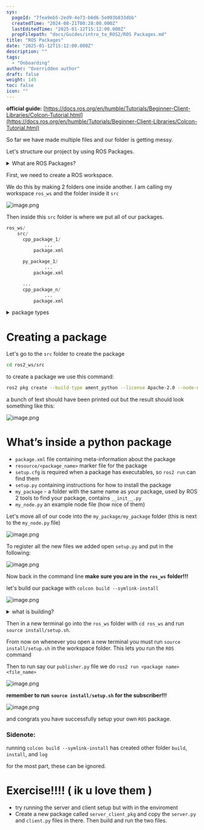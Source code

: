 ```yaml
---
sys:
  pageId: "7fea9eb5-2ed9-4e73-b6d6-5e093b833dbb"
  createdTime: "2024-08-21T00:28:00.000Z"
  lastEditedTime: "2025-01-12T15:12:00.000Z"
  propFilepath: "docs/Guides/intro_to_ROS2/ROS Packages.md"
title: "ROS Packages"
date: "2025-01-12T15:12:00.000Z"
description: ""
tags:
  - "Onboarding"
author: "Overridden author"
draft: false
weight: 145
toc: false
icon: ""
---
```


**official guide:** [https://docs.ros.org/en/humble/Tutorials/Beginner-Client-Libraries/Colcon-Tutorial.html](https://docs.ros.org/en/humble/Tutorials/Beginner-Client-Libraries/Colcon-Tutorial.html)

So far we have made multiple files and our folder is getting messy.

Let's structure our project by using ROS Packages.

<details>

<summary>What are ROS Packages?</summary>

ROS Packages are, as the name implies, packages of code that are highly sharable between ROS developers.

They consist of a folder, `package.xml` file, and source code

```python
      cpp_package_1/
		      ... imagine much code files here ..
          package.xml
```

</details>

First, we need to create a ROS workspace.

We do this by making 2 folders one inside another. I am calling my workspace `ros_ws` and the folder inside it `src`

![image.png](https://prod-files-secure.s3.us-west-2.amazonaws.com/d518164a-d88e-44d1-a4ee-3adb3bd8bce0/70706947-fd18-4537-a67b-e12946812d31/image.png?X-Amz-Algorithm=AWS4-HMAC-SHA256&X-Amz-Content-Sha256=UNSIGNED-PAYLOAD&X-Amz-Credential=ASIAZI2LB4666XLOXXDP%2F20250626%2Fus-west-2%2Fs3%2Faws4_request&X-Amz-Date=20250626T004303Z&X-Amz-Expires=3600&X-Amz-Security-Token=IQoJb3JpZ2luX2VjEFkaCXVzLXdlc3QtMiJHMEUCIQCSz%2BHAyu3jTxgOV1LnzDAxoXqoTJZXKWzL6H5njBg%2FNQIgdkX%2BHUOto1SC14bMiIdQNKC%2FJu5WCy8TM3rj4qOSeoQq%2FwMIUhAAGgw2Mzc0MjMxODM4MDUiDE6bLaEb2%2BOyzWD9sircAwYqpdNJF4fLEeETs2XnPSKWhEwl8O2MjOBvmpV%2FcbshrgA6vJFJ65ZGRCf3o4Rdfdy4rmY2y91CzftTMIgmn8NUl3k8dvq00V7l%2BMVulpxEOVe4by9KH7VczoM3AHmrWRE9bwHJ9WLl5hevk%2FniUuDrJGQ4C3hI8dqfRdqywMF4B6B%2B6PbjAd17AuR%2F3Yka8nJiLBrxzbZEWKeRc6LCbczC%2BjldqoA69WOqyJVuH3jERCWy8F6biBrO0u3vC8j5jROYkNPZ69I2txqHhwoR2Xje2FVcOWc5zIeA4r5VJfWdOq0LCt40ALpJ4Ll1iK89jkV6M%2BoY2WhOxwSr%2FwUAmNMbincJ0Jrz2e%2B%2FcULW4hphMSULcoesI%2BHsch5GyhQc5D2QenttjxnZLWzuP2Jlei%2Bj5GGhGM2%2BfCoRCY7ao5IexFen23PlBRsbqpV9rEZP7FxDr0pvGFQfKU%2FZpR8piddIVwFG1w%2FJYLA%2FGaXBxacO%2BS13zyBZru8wPLDEtaJCO3vGRefL6SOiTmF%2BJsUZrh8xQw%2FluEisObQwYy8m6C%2F35YuruYs0SHMkqZM2b04mAn%2BPigNnh1PeXpZOZ1mPffy4VzEnLDOI8Ge6sJdm2JTILgYQx84%2Br%2BP6IQgbMK2q8sIGOqUBMcBQCIs3mzq%2F8dW6PLdMLjNbhTC4FDzEEBSHF9o0Y66rO%2BNFnolDrAqU22dRBAAd8Ls%2FOXdq5Mbp92o4v%2FeLdxIFAlziepGZvsylwEPX6jISW7DqDV%2FSowneecGiCllUYST7CDV233Vjsqi%2BTSj69zldKyACCeEGOuZfndbP%2Byi7u3YOjXFQ42B4e7jEaruQ0u01q4%2FHfVHZWGiVFC9G05pnh0%2BB&X-Amz-Signature=cf9e50f4eca8f8fbcaddde4e103f1e22d521b7bfaae5c7dc08663e61d9008510&X-Amz-SignedHeaders=host&x-amz-checksum-mode=ENABLED&x-id=GetObject)

Then inside this `src` folder is where we put all of our packages.

```python
ros_ws/
    src/
      cpp_package_1/
		      ...
          package.xml

      py_package_1/
		      ...
          package.xml

      ...
      cpp_package_n/
		      ...
          package.xml

```

<details>

<summary>package types</summary>

packages can be either `C++` or python.

the intern file structure is different for each but for this guide we will stick to creating python packages

</details>

# Creating a package

Let's go to the `src` folder to create the package

```bash
cd ros2_ws/src
```

to create a package we use this command:

```bash
ros2 pkg create --build-type ament_python --license Apache-2.0 --node-name my_node my_package
```

a bunch of text should have been printed out but the result should look something like this:

![image.png](https://prod-files-secure.s3.us-west-2.amazonaws.com/d518164a-d88e-44d1-a4ee-3adb3bd8bce0/e6cf1e3f-8512-4a3e-b131-079f800bf3e8/image.png?X-Amz-Algorithm=AWS4-HMAC-SHA256&X-Amz-Content-Sha256=UNSIGNED-PAYLOAD&X-Amz-Credential=ASIAZI2LB4666XLOXXDP%2F20250626%2Fus-west-2%2Fs3%2Faws4_request&X-Amz-Date=20250626T004303Z&X-Amz-Expires=3600&X-Amz-Security-Token=IQoJb3JpZ2luX2VjEFkaCXVzLXdlc3QtMiJHMEUCIQCSz%2BHAyu3jTxgOV1LnzDAxoXqoTJZXKWzL6H5njBg%2FNQIgdkX%2BHUOto1SC14bMiIdQNKC%2FJu5WCy8TM3rj4qOSeoQq%2FwMIUhAAGgw2Mzc0MjMxODM4MDUiDE6bLaEb2%2BOyzWD9sircAwYqpdNJF4fLEeETs2XnPSKWhEwl8O2MjOBvmpV%2FcbshrgA6vJFJ65ZGRCf3o4Rdfdy4rmY2y91CzftTMIgmn8NUl3k8dvq00V7l%2BMVulpxEOVe4by9KH7VczoM3AHmrWRE9bwHJ9WLl5hevk%2FniUuDrJGQ4C3hI8dqfRdqywMF4B6B%2B6PbjAd17AuR%2F3Yka8nJiLBrxzbZEWKeRc6LCbczC%2BjldqoA69WOqyJVuH3jERCWy8F6biBrO0u3vC8j5jROYkNPZ69I2txqHhwoR2Xje2FVcOWc5zIeA4r5VJfWdOq0LCt40ALpJ4Ll1iK89jkV6M%2BoY2WhOxwSr%2FwUAmNMbincJ0Jrz2e%2B%2FcULW4hphMSULcoesI%2BHsch5GyhQc5D2QenttjxnZLWzuP2Jlei%2Bj5GGhGM2%2BfCoRCY7ao5IexFen23PlBRsbqpV9rEZP7FxDr0pvGFQfKU%2FZpR8piddIVwFG1w%2FJYLA%2FGaXBxacO%2BS13zyBZru8wPLDEtaJCO3vGRefL6SOiTmF%2BJsUZrh8xQw%2FluEisObQwYy8m6C%2F35YuruYs0SHMkqZM2b04mAn%2BPigNnh1PeXpZOZ1mPffy4VzEnLDOI8Ge6sJdm2JTILgYQx84%2Br%2BP6IQgbMK2q8sIGOqUBMcBQCIs3mzq%2F8dW6PLdMLjNbhTC4FDzEEBSHF9o0Y66rO%2BNFnolDrAqU22dRBAAd8Ls%2FOXdq5Mbp92o4v%2FeLdxIFAlziepGZvsylwEPX6jISW7DqDV%2FSowneecGiCllUYST7CDV233Vjsqi%2BTSj69zldKyACCeEGOuZfndbP%2Byi7u3YOjXFQ42B4e7jEaruQ0u01q4%2FHfVHZWGiVFC9G05pnh0%2BB&X-Amz-Signature=92e5cc78bef93b49796d3269d9797e24937777362ae6bd077b1d86759d110102&X-Amz-SignedHeaders=host&x-amz-checksum-mode=ENABLED&x-id=GetObject)

# What’s inside a python package

- `package.xml` file containing meta-information about the package
- `resource/<package_name>` marker file for the package
- `setup.cfg` is required when a package has executables, so `ros2 run` can find them
- `setup.py` containing instructions for how to install the package
- `my_package` - a folder with the same name as your package, used by ROS 2 tools to find your package, contains `__init__.py`
- `my_node.py` an example node file (how nice of them)

Let's move all of our code into the `my_package/my_package` folder (this is next to the `my_node.py` file)

![image.png](https://prod-files-secure.s3.us-west-2.amazonaws.com/d518164a-d88e-44d1-a4ee-3adb3bd8bce0/9ce58f11-0da9-4d3e-b86d-506a9685d378/image.png?X-Amz-Algorithm=AWS4-HMAC-SHA256&X-Amz-Content-Sha256=UNSIGNED-PAYLOAD&X-Amz-Credential=ASIAZI2LB4666XLOXXDP%2F20250626%2Fus-west-2%2Fs3%2Faws4_request&X-Amz-Date=20250626T004303Z&X-Amz-Expires=3600&X-Amz-Security-Token=IQoJb3JpZ2luX2VjEFkaCXVzLXdlc3QtMiJHMEUCIQCSz%2BHAyu3jTxgOV1LnzDAxoXqoTJZXKWzL6H5njBg%2FNQIgdkX%2BHUOto1SC14bMiIdQNKC%2FJu5WCy8TM3rj4qOSeoQq%2FwMIUhAAGgw2Mzc0MjMxODM4MDUiDE6bLaEb2%2BOyzWD9sircAwYqpdNJF4fLEeETs2XnPSKWhEwl8O2MjOBvmpV%2FcbshrgA6vJFJ65ZGRCf3o4Rdfdy4rmY2y91CzftTMIgmn8NUl3k8dvq00V7l%2BMVulpxEOVe4by9KH7VczoM3AHmrWRE9bwHJ9WLl5hevk%2FniUuDrJGQ4C3hI8dqfRdqywMF4B6B%2B6PbjAd17AuR%2F3Yka8nJiLBrxzbZEWKeRc6LCbczC%2BjldqoA69WOqyJVuH3jERCWy8F6biBrO0u3vC8j5jROYkNPZ69I2txqHhwoR2Xje2FVcOWc5zIeA4r5VJfWdOq0LCt40ALpJ4Ll1iK89jkV6M%2BoY2WhOxwSr%2FwUAmNMbincJ0Jrz2e%2B%2FcULW4hphMSULcoesI%2BHsch5GyhQc5D2QenttjxnZLWzuP2Jlei%2Bj5GGhGM2%2BfCoRCY7ao5IexFen23PlBRsbqpV9rEZP7FxDr0pvGFQfKU%2FZpR8piddIVwFG1w%2FJYLA%2FGaXBxacO%2BS13zyBZru8wPLDEtaJCO3vGRefL6SOiTmF%2BJsUZrh8xQw%2FluEisObQwYy8m6C%2F35YuruYs0SHMkqZM2b04mAn%2BPigNnh1PeXpZOZ1mPffy4VzEnLDOI8Ge6sJdm2JTILgYQx84%2Br%2BP6IQgbMK2q8sIGOqUBMcBQCIs3mzq%2F8dW6PLdMLjNbhTC4FDzEEBSHF9o0Y66rO%2BNFnolDrAqU22dRBAAd8Ls%2FOXdq5Mbp92o4v%2FeLdxIFAlziepGZvsylwEPX6jISW7DqDV%2FSowneecGiCllUYST7CDV233Vjsqi%2BTSj69zldKyACCeEGOuZfndbP%2Byi7u3YOjXFQ42B4e7jEaruQ0u01q4%2FHfVHZWGiVFC9G05pnh0%2BB&X-Amz-Signature=dc417af19cc2fef2fc1d5ca4841b4a0ea6cbaf0a18c1a8880085c19a3e9825f9&X-Amz-SignedHeaders=host&x-amz-checksum-mode=ENABLED&x-id=GetObject)

To register all the new files we added open `setup.py` and put in the following:

![image.png](https://prod-files-secure.s3.us-west-2.amazonaws.com/d518164a-d88e-44d1-a4ee-3adb3bd8bce0/1cd7c262-4cae-4496-9d75-c178537d24a2/image.png?X-Amz-Algorithm=AWS4-HMAC-SHA256&X-Amz-Content-Sha256=UNSIGNED-PAYLOAD&X-Amz-Credential=ASIAZI2LB4666XLOXXDP%2F20250626%2Fus-west-2%2Fs3%2Faws4_request&X-Amz-Date=20250626T004303Z&X-Amz-Expires=3600&X-Amz-Security-Token=IQoJb3JpZ2luX2VjEFkaCXVzLXdlc3QtMiJHMEUCIQCSz%2BHAyu3jTxgOV1LnzDAxoXqoTJZXKWzL6H5njBg%2FNQIgdkX%2BHUOto1SC14bMiIdQNKC%2FJu5WCy8TM3rj4qOSeoQq%2FwMIUhAAGgw2Mzc0MjMxODM4MDUiDE6bLaEb2%2BOyzWD9sircAwYqpdNJF4fLEeETs2XnPSKWhEwl8O2MjOBvmpV%2FcbshrgA6vJFJ65ZGRCf3o4Rdfdy4rmY2y91CzftTMIgmn8NUl3k8dvq00V7l%2BMVulpxEOVe4by9KH7VczoM3AHmrWRE9bwHJ9WLl5hevk%2FniUuDrJGQ4C3hI8dqfRdqywMF4B6B%2B6PbjAd17AuR%2F3Yka8nJiLBrxzbZEWKeRc6LCbczC%2BjldqoA69WOqyJVuH3jERCWy8F6biBrO0u3vC8j5jROYkNPZ69I2txqHhwoR2Xje2FVcOWc5zIeA4r5VJfWdOq0LCt40ALpJ4Ll1iK89jkV6M%2BoY2WhOxwSr%2FwUAmNMbincJ0Jrz2e%2B%2FcULW4hphMSULcoesI%2BHsch5GyhQc5D2QenttjxnZLWzuP2Jlei%2Bj5GGhGM2%2BfCoRCY7ao5IexFen23PlBRsbqpV9rEZP7FxDr0pvGFQfKU%2FZpR8piddIVwFG1w%2FJYLA%2FGaXBxacO%2BS13zyBZru8wPLDEtaJCO3vGRefL6SOiTmF%2BJsUZrh8xQw%2FluEisObQwYy8m6C%2F35YuruYs0SHMkqZM2b04mAn%2BPigNnh1PeXpZOZ1mPffy4VzEnLDOI8Ge6sJdm2JTILgYQx84%2Br%2BP6IQgbMK2q8sIGOqUBMcBQCIs3mzq%2F8dW6PLdMLjNbhTC4FDzEEBSHF9o0Y66rO%2BNFnolDrAqU22dRBAAd8Ls%2FOXdq5Mbp92o4v%2FeLdxIFAlziepGZvsylwEPX6jISW7DqDV%2FSowneecGiCllUYST7CDV233Vjsqi%2BTSj69zldKyACCeEGOuZfndbP%2Byi7u3YOjXFQ42B4e7jEaruQ0u01q4%2FHfVHZWGiVFC9G05pnh0%2BB&X-Amz-Signature=054a7fcfd3563ca231aa0041f834ebbe3b93f37dc124d531bafc52b25fa37ad5&X-Amz-SignedHeaders=host&x-amz-checksum-mode=ENABLED&x-id=GetObject)

Now back in the command line **make sure you are in the** **`ros_ws`** **folder!!!**

let's build our package with `colcon build --symlink-install`

![image.png](https://prod-files-secure.s3.us-west-2.amazonaws.com/d518164a-d88e-44d1-a4ee-3adb3bd8bce0/2f2a0d27-b173-48fd-b189-5f5c0ce65619/image.png?X-Amz-Algorithm=AWS4-HMAC-SHA256&X-Amz-Content-Sha256=UNSIGNED-PAYLOAD&X-Amz-Credential=ASIAZI2LB4666XLOXXDP%2F20250626%2Fus-west-2%2Fs3%2Faws4_request&X-Amz-Date=20250626T004303Z&X-Amz-Expires=3600&X-Amz-Security-Token=IQoJb3JpZ2luX2VjEFkaCXVzLXdlc3QtMiJHMEUCIQCSz%2BHAyu3jTxgOV1LnzDAxoXqoTJZXKWzL6H5njBg%2FNQIgdkX%2BHUOto1SC14bMiIdQNKC%2FJu5WCy8TM3rj4qOSeoQq%2FwMIUhAAGgw2Mzc0MjMxODM4MDUiDE6bLaEb2%2BOyzWD9sircAwYqpdNJF4fLEeETs2XnPSKWhEwl8O2MjOBvmpV%2FcbshrgA6vJFJ65ZGRCf3o4Rdfdy4rmY2y91CzftTMIgmn8NUl3k8dvq00V7l%2BMVulpxEOVe4by9KH7VczoM3AHmrWRE9bwHJ9WLl5hevk%2FniUuDrJGQ4C3hI8dqfRdqywMF4B6B%2B6PbjAd17AuR%2F3Yka8nJiLBrxzbZEWKeRc6LCbczC%2BjldqoA69WOqyJVuH3jERCWy8F6biBrO0u3vC8j5jROYkNPZ69I2txqHhwoR2Xje2FVcOWc5zIeA4r5VJfWdOq0LCt40ALpJ4Ll1iK89jkV6M%2BoY2WhOxwSr%2FwUAmNMbincJ0Jrz2e%2B%2FcULW4hphMSULcoesI%2BHsch5GyhQc5D2QenttjxnZLWzuP2Jlei%2Bj5GGhGM2%2BfCoRCY7ao5IexFen23PlBRsbqpV9rEZP7FxDr0pvGFQfKU%2FZpR8piddIVwFG1w%2FJYLA%2FGaXBxacO%2BS13zyBZru8wPLDEtaJCO3vGRefL6SOiTmF%2BJsUZrh8xQw%2FluEisObQwYy8m6C%2F35YuruYs0SHMkqZM2b04mAn%2BPigNnh1PeXpZOZ1mPffy4VzEnLDOI8Ge6sJdm2JTILgYQx84%2Br%2BP6IQgbMK2q8sIGOqUBMcBQCIs3mzq%2F8dW6PLdMLjNbhTC4FDzEEBSHF9o0Y66rO%2BNFnolDrAqU22dRBAAd8Ls%2FOXdq5Mbp92o4v%2FeLdxIFAlziepGZvsylwEPX6jISW7DqDV%2FSowneecGiCllUYST7CDV233Vjsqi%2BTSj69zldKyACCeEGOuZfndbP%2Byi7u3YOjXFQ42B4e7jEaruQ0u01q4%2FHfVHZWGiVFC9G05pnh0%2BB&X-Amz-Signature=a8cd0bb8881c49eb103472ada23b3f407b050482994685b5f8d20b47b3b82177&X-Amz-SignedHeaders=host&x-amz-checksum-mode=ENABLED&x-id=GetObject)

<details>

<summary>what is building?</summary>

if you are a CS major at Rose-Hulman you will learn the answer to this in CSSE132

but TLDR; is it combines all the code files into one program that can be run easily 

</details>

Then in a new terminal go into the `ros_ws` folder with `cd ros_ws` and run `source install/setup.sh`. 

From now on whenever you open a new terminal you must run `source install/setup.sh` in the workspace folder. This lets you run the `ROS` command

Then to run say our `publisher.py` file we do `ros2 run <package name> <file_name>`

![image.png](https://prod-files-secure.s3.us-west-2.amazonaws.com/d518164a-d88e-44d1-a4ee-3adb3bd8bce0/4f4b1219-3a44-4632-aa0a-ce3471699f59/image.png?X-Amz-Algorithm=AWS4-HMAC-SHA256&X-Amz-Content-Sha256=UNSIGNED-PAYLOAD&X-Amz-Credential=ASIAZI2LB4666XLOXXDP%2F20250626%2Fus-west-2%2Fs3%2Faws4_request&X-Amz-Date=20250626T004303Z&X-Amz-Expires=3600&X-Amz-Security-Token=IQoJb3JpZ2luX2VjEFkaCXVzLXdlc3QtMiJHMEUCIQCSz%2BHAyu3jTxgOV1LnzDAxoXqoTJZXKWzL6H5njBg%2FNQIgdkX%2BHUOto1SC14bMiIdQNKC%2FJu5WCy8TM3rj4qOSeoQq%2FwMIUhAAGgw2Mzc0MjMxODM4MDUiDE6bLaEb2%2BOyzWD9sircAwYqpdNJF4fLEeETs2XnPSKWhEwl8O2MjOBvmpV%2FcbshrgA6vJFJ65ZGRCf3o4Rdfdy4rmY2y91CzftTMIgmn8NUl3k8dvq00V7l%2BMVulpxEOVe4by9KH7VczoM3AHmrWRE9bwHJ9WLl5hevk%2FniUuDrJGQ4C3hI8dqfRdqywMF4B6B%2B6PbjAd17AuR%2F3Yka8nJiLBrxzbZEWKeRc6LCbczC%2BjldqoA69WOqyJVuH3jERCWy8F6biBrO0u3vC8j5jROYkNPZ69I2txqHhwoR2Xje2FVcOWc5zIeA4r5VJfWdOq0LCt40ALpJ4Ll1iK89jkV6M%2BoY2WhOxwSr%2FwUAmNMbincJ0Jrz2e%2B%2FcULW4hphMSULcoesI%2BHsch5GyhQc5D2QenttjxnZLWzuP2Jlei%2Bj5GGhGM2%2BfCoRCY7ao5IexFen23PlBRsbqpV9rEZP7FxDr0pvGFQfKU%2FZpR8piddIVwFG1w%2FJYLA%2FGaXBxacO%2BS13zyBZru8wPLDEtaJCO3vGRefL6SOiTmF%2BJsUZrh8xQw%2FluEisObQwYy8m6C%2F35YuruYs0SHMkqZM2b04mAn%2BPigNnh1PeXpZOZ1mPffy4VzEnLDOI8Ge6sJdm2JTILgYQx84%2Br%2BP6IQgbMK2q8sIGOqUBMcBQCIs3mzq%2F8dW6PLdMLjNbhTC4FDzEEBSHF9o0Y66rO%2BNFnolDrAqU22dRBAAd8Ls%2FOXdq5Mbp92o4v%2FeLdxIFAlziepGZvsylwEPX6jISW7DqDV%2FSowneecGiCllUYST7CDV233Vjsqi%2BTSj69zldKyACCeEGOuZfndbP%2Byi7u3YOjXFQ42B4e7jEaruQ0u01q4%2FHfVHZWGiVFC9G05pnh0%2BB&X-Amz-Signature=f839e52733bfd2eb9a88ba33f74456a058c4d215cf18b247fe262956cf5002f3&X-Amz-SignedHeaders=host&x-amz-checksum-mode=ENABLED&x-id=GetObject)

**remember to run** **`source install/setup.sh`** **for the subscriber!!!**

![image.png](https://prod-files-secure.s3.us-west-2.amazonaws.com/d518164a-d88e-44d1-a4ee-3adb3bd8bce0/02121119-dad4-49ec-8356-c956108b4243/image.png?X-Amz-Algorithm=AWS4-HMAC-SHA256&X-Amz-Content-Sha256=UNSIGNED-PAYLOAD&X-Amz-Credential=ASIAZI2LB4666XLOXXDP%2F20250626%2Fus-west-2%2Fs3%2Faws4_request&X-Amz-Date=20250626T004303Z&X-Amz-Expires=3600&X-Amz-Security-Token=IQoJb3JpZ2luX2VjEFkaCXVzLXdlc3QtMiJHMEUCIQCSz%2BHAyu3jTxgOV1LnzDAxoXqoTJZXKWzL6H5njBg%2FNQIgdkX%2BHUOto1SC14bMiIdQNKC%2FJu5WCy8TM3rj4qOSeoQq%2FwMIUhAAGgw2Mzc0MjMxODM4MDUiDE6bLaEb2%2BOyzWD9sircAwYqpdNJF4fLEeETs2XnPSKWhEwl8O2MjOBvmpV%2FcbshrgA6vJFJ65ZGRCf3o4Rdfdy4rmY2y91CzftTMIgmn8NUl3k8dvq00V7l%2BMVulpxEOVe4by9KH7VczoM3AHmrWRE9bwHJ9WLl5hevk%2FniUuDrJGQ4C3hI8dqfRdqywMF4B6B%2B6PbjAd17AuR%2F3Yka8nJiLBrxzbZEWKeRc6LCbczC%2BjldqoA69WOqyJVuH3jERCWy8F6biBrO0u3vC8j5jROYkNPZ69I2txqHhwoR2Xje2FVcOWc5zIeA4r5VJfWdOq0LCt40ALpJ4Ll1iK89jkV6M%2BoY2WhOxwSr%2FwUAmNMbincJ0Jrz2e%2B%2FcULW4hphMSULcoesI%2BHsch5GyhQc5D2QenttjxnZLWzuP2Jlei%2Bj5GGhGM2%2BfCoRCY7ao5IexFen23PlBRsbqpV9rEZP7FxDr0pvGFQfKU%2FZpR8piddIVwFG1w%2FJYLA%2FGaXBxacO%2BS13zyBZru8wPLDEtaJCO3vGRefL6SOiTmF%2BJsUZrh8xQw%2FluEisObQwYy8m6C%2F35YuruYs0SHMkqZM2b04mAn%2BPigNnh1PeXpZOZ1mPffy4VzEnLDOI8Ge6sJdm2JTILgYQx84%2Br%2BP6IQgbMK2q8sIGOqUBMcBQCIs3mzq%2F8dW6PLdMLjNbhTC4FDzEEBSHF9o0Y66rO%2BNFnolDrAqU22dRBAAd8Ls%2FOXdq5Mbp92o4v%2FeLdxIFAlziepGZvsylwEPX6jISW7DqDV%2FSowneecGiCllUYST7CDV233Vjsqi%2BTSj69zldKyACCeEGOuZfndbP%2Byi7u3YOjXFQ42B4e7jEaruQ0u01q4%2FHfVHZWGiVFC9G05pnh0%2BB&X-Amz-Signature=c7e1c5cf6a623d4a34fdec7aabeeaa2cb20acbc32304106220723e4aad6c8424&X-Amz-SignedHeaders=host&x-amz-checksum-mode=ENABLED&x-id=GetObject)

and congrats you have successfully setup your own `ROS` package.

### Sidenote:

running `colcon build --symlink-install` has created other folder `build`, `install`, and `log`

for the most part, these can be ignored.

# Exercise!!!! ( ik u love them )

- try running the server and client setup but with in the enviroment
- Create a new package called `server_client_pkg` and copy the `server.py` and `client.py` files in there. Then build and run the two files.
